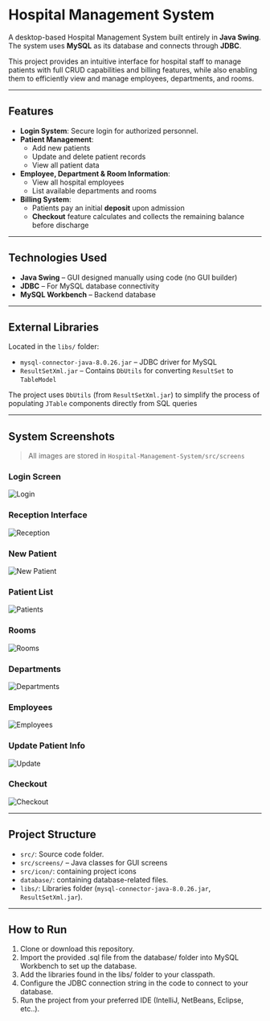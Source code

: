 # Hospital Management System

A desktop-based Hospital Management System built entirely in **Java Swing**. The system uses **MySQL** as its database and connects through **JDBC**.

This project provides an intuitive interface for hospital staff to manage patients with full CRUD capabilities and billing features, while also enabling them to efficiently view and manage employees, departments, and rooms.


---

## Features

- **Login System**: Secure login for authorized personnel.
- **Patient Management**:
  - Add new patients
  - Update and delete patient records
  - View all patient data
- **Employee, Department & Room Information**:
  - View all hospital employees
  - List available departments and rooms
- **Billing System**:
  - Patients pay an initial **deposit** upon admission
  - **Checkout** feature calculates and collects the remaining balance before discharge

---

## Technologies Used

- **Java Swing** – GUI designed manually using code (no GUI builder)
- **JDBC** – For MySQL database connectivity
- **MySQL Workbench** – Backend database

---

## External Libraries

Located in the `libs/` folder:

- `mysql-connector-java-8.0.26.jar` – JDBC driver for MySQL
- `ResultSetXml.jar` – Contains `DbUtils` for converting `ResultSet` to `TableModel`

The project uses `DbUtils` (from `ResultSetXml.jar`) to simplify the process of populating `JTable` components directly from SQL queries

---

## System Screenshots

> All images are stored in `Hospital-Management-System/src/screens`

### Login Screen
![Login](src/screens/login.png)

### Reception Interface
![Reception](src/screens/reception.png)

### New Patient
![New Patient](src/screens/newPatient.png)

### Patient List
![Patients](src/screens/patients.png)

### Rooms
![Rooms](src/screens/rooms.png)

### Departments
![Departments](src/screens/departments.png)

### Employees
![Employees](src/screens/emp.png)

### Update Patient Info
![Update](src/screens/update.png)

### Checkout
![Checkout](src/screens/checkout.png)


---

## Project Structure

- `src/`: Source code folder.
- `src/screens/` – Java classes for GUI screens
- `src/icon/`: containing project icons
- `database/`: containing database-related files.
- `libs/`: Libraries folder (`mysql-connector-java-8.0.26.jar`, `ResultSetXml.jar`).

---

## How to Run

1. Clone or download this repository.
2. Import the provided .sql file from the database/ folder into MySQL Workbench to set up the database.
3. Add the libraries found in the libs/ folder to your classpath.
4. Configure the JDBC connection string in the code to connect to your database.
5. Run the project from your preferred IDE (IntelliJ, NetBeans, Eclipse, etc..).


